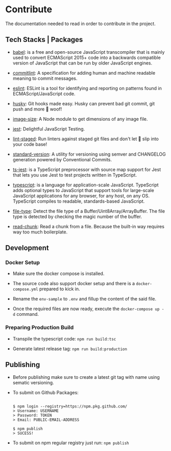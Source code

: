 # Contribute

The documentation needed to read in order to contribute in the project.

## Tech Stacks | Packages

- [babel](https://babeljs.io/): is a free and open-source JavaScript transcompiler that is mainly used to convert ECMAScript 2015+ code into a backwards compatible version of JavaScript that can be run by older JavaScript engines.

- [commitlint](https://www.conventionalcommits.org/): A specification for adding human and machine readable meaning to commit messages.

- [eslint](https://www.npmjs.com/package/eslint): ESLint is a tool for identifying and reporting on patterns found in ECMAScript/JavaScript code.

- [husky](https://www.npmjs.com/package/husky): Git hooks made easy. Husky can prevent bad git commit, git push and more 🐶 woof!

- [image-size](https://www.npmjs.com/package/image-size): A Node module to get dimensions of any image file.

- [jest](https://www.npmjs.com/package/jest): Delightful JavaScript Testing.

- [lint-staged](https://www.npmjs.com/package/lint-staged): Run linters against staged git files and don't let 💩 slip into your code base!

- [standard-version](https://www.npmjs.com/package/standard-version): A utility for versioning using semver and CHANGELOG generation powered by Conventional Commits.

- [ts-jest](https://www.npmjs.com/package/ts-jest): is a TypeScript preprocessor with source map support for Jest that lets you use Jest to test projects written in TypeScript.

- [typescript](https://www.npmjs.com/package/typescript): is a language for application-scale JavaScript. TypeScript adds optional types to JavaScript that support tools for large-scale JavaScript applications for any browser, for any host, on any OS. TypeScript compiles to readable, standards-based JavaScript.

- [file-type](https://www.npmjs.com/package/file-type): Detect the file type of a Buffer/Uint8Array/ArrayBuffer. The file type is detected by checking the magic number of the buffer.

- [read-chunk](https://www.npmjs.com/package/read-chunk): Read a chunk from a file. Because the built-in way requires way too much boilerplate.

## Development

### Docker Setup

- Make sure the docker compose is installed.

- The source code also support docker setup and there is a ```docker-compose.yml``` prepared to kick in.

- Rename the ```env-sample``` to ```.env``` and fillup the content of the said file.

- Once the required files are now ready, execute the ```docker-compose up -d``` command.

### Preparing Production Build

- Transpile the typescript code: ```npm run build:tsc```

- Generate latest release tag: ```npm run build:production```

## Publishing

- Before publishing make sure to create a latest git tag with name using sematic versioning.

- To submit on Github Packages:

  ```text

  $ npm login --registry=https://npm.pkg.github.com/
  > Username: USERNAME
  > Password: TOKEN
  > Email: PUBLIC-EMAIL-ADDRESS

  $ npm publish
  > SUCESS!

  ```

- To submit on npm regular registry just run: ```npm publish```
